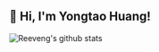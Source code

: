 ## 👋 Hi, I'm Yongtao Huang!
![Reeveng's github stats](https://github-readme-stats.vercel.app/api?username=hyongtao-db&show_icons=true&title_color=fff&icon_color=79ff97&text_color=9f9f9f&bg_color=151515)
